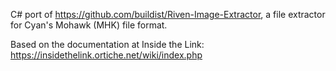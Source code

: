 C# port of https://github.com/buildist/Riven-Image-Extractor, a file extractor for Cyan's Mohawk (MHK) file format.

Based on the documentation at Inside the Link: https://insidethelink.ortiche.net/wiki/index.php